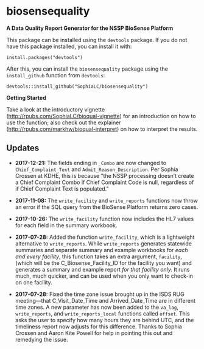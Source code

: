 # biosensequality
**A Data Quality Report Generator for the NSSP BioSense Platform**

This package can be installed using the `devtools` package. If you do not have this package installed, you can install it with:

`install.packages("devtools")`

After this, you can install the `biosensequality` package using the `install_github` function from `devtools`:

`devtools::install_github("SophiaLC/biosensequality")`

**Getting Started**

Take a look at the introductory vignette (http://rpubs.com/SophiaLC/bioqual-vignette) for an introduction on how to use the function; also check out the explainer (http://rpubs.com/markhw/bioqual-interpret) on how to interpret the results.


## Updates
* **2017-12-21:** The fields ending in `_Combo` are now changed to `Chief_Complaint_Text` and `Admit_Reason_Description`. Per Sophia Crossen at KDHE, this is because "the NSSP processing doesn’t create a Chief Complaint Combo if Chief Complaint Code is null, regardless of if Chief Complaint Text is populated."

* **2017-11-08:** The `write_facility` and `write_reports` functions now throw an error if the SQL query from the BioSense Platform returns zero cases.

* **2017-10-26:** The `write_facility` function now includes the HL7 values for each field in the summary workbook.

* **2017-07-28:** Added the function `write_facility`, which is a lightweight alternative to `write_reports`. While `write_reports` generates statewide summaries and separate summary and example workbooks for *each and every facility*, this function takes an extra argument, `facility`, (which will be the C_Biosense_Facility_ID for the facility you want) and generates a summary and example report *for that facility only.* It runs much, much quicker, and can be used when you only want to check-in on one facility.

* **2017-07-28:** Fixed the time zone issue brought up in the ISDS RUG meeting—that C_Visit_Date_Time and Arrived_Date_Time are in different time zones. A new parameter has now been added to the `va_lag`, `write_reports`, and `write_reports_local` functions called `offset`. This asks the user to specify how many hours they are behind UTC, and the timeliness report now adjusts for this difference. Thanks to Sophia Crossen and Aaron Kite Powell for help in pointing this out and remedying the issue.
